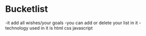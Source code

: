 # Bucketlist
-it add all wishes/your goals 
-you can add or delete your list in it
-technology used in it is html css javascript
